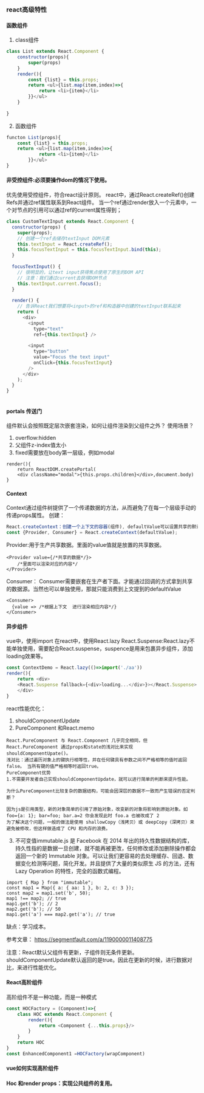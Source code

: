 ### react高级特性
#### 函数组件
1. class组件
```js
class List extends React.Component {
    constructor(props){
        super(props)
    }
    render(){
        const {list} = this.props;
        return <ul>{list.map(item,index)=>{
            return <li>{item}</li>
        }}</ul>
    }
    
}
```
2. 函数组件
```js
functon List(props){
    const {list} = this.props;
    return <ul>{list.map(item,index)=>{
            return <li>{item}</li>
        }}</ul>
}
```

#### 非受控组件:必须要操作dom的情况下使用。
优先使用受控组件，符合react设计原则。
react中，通过React.createRef()创建Refs并通过ref属性联系到React组件。
 当一个ref通过render放入一个元素中，一个对节点的引用可以通过ref的current属性得到；
```js
class CustomTextInput extends React.Component {
  constructor(props) {
    super(props);
    // 创建一个ref去储存textInput DOM元素
    this.textInput = React.createRef();
    this.focusTextInput = this.focusTextInput.bind(this);
  }
 
  focusTextInput() {
    // 很明显的，让text input获得焦点使用了原生的DOM API
    // 注意：我们通过current去获得DOM节点
    this.textInput.current.focus();
  }
 
  render() {
    // 告诉React我们想要将<input>的ref和构造器中创建的textInput联系起来
    return (
      <div>
        <input
          type="text"
          ref={this.textInput} />
 
        <input
          type="button"
          value="Focus the text input"
          onClick={this.focusTextInput}
        />
      </div>
    );
  }
}
 
```
#### portals 传送门
组件默认会按照既定层次嵌套渲染，如何让组件渲染到父组件之外？
使用场景？
1. overflow:hidden
2. 父组件z-index值太小
3. fixed需要放在body第一层级，例如modal
```
render(){
    return ReactDOM.createPortal(
    <div className="modal">{this.props.children}</div>,document.body)
}
```

#### Context
Context通过组件树提供了一个传递数据的方法，从而避免了在每一个层级手动的传递props属性。
创建：
```js
React.createContext：创建一个上下文的容器(组件), defaultValue可以设置共享的默认数据
const {Provider, Consumer} = React.createContext(defaultValue);
```
Provider:用于生产共享数据。里面的value值就是放置的共享数据。
```
<Provider value={/*共享的数据*/}>
    /*里面可以渲染对应的内容*/
</Provider>
```
Consumer：  Consumer需要嵌套在生产者下面。才能通过回调的方式拿到共享的数据源。当然也可以单独使用，那就只能消费到上文提到的defaultValue
```
<Consumer>
  {value => /*根据上下文  进行渲染相应内容*/}
</Consumer>
```

#### 异步组件
vue中，使用import
在react中，使用React.lazy
React.Suspense:React.lazy不能单独使用，需要配合React.suspense，suspence是用来包裹异步组件，添加loading效果等。
```js
const ContextDemo = React.lazy(()=>import('./aa'))
render(){
    return <div>
    <React.Suspense fallback={<div>loading...</div>}></React.Suspense>
    </div>
}
```

react性能优化：
1. shouldComponentUpdate
2. PureComponent 和React.memo 
```
React.PureComponent 与 React.Component 几乎完全相同，但 React.PureComponent 通过props和state的浅对比来实现 shouldComponentUpate()。
浅对比：通过遍历对象上的键执行相等性，并在任何键具有参数之间不严格相等的值时返回false。 当所有键的值严格相等时返回true。
PureComponent优势
1.不需要开发者自己实现shouldComponentUpdate，就可以进行简单的判断来提升性能。

为什么PureComponent比较复杂的数据结构，可能会因深层的数据不一致而产生错误的否定判断？

因为js是引用类型，新的对象简单的引用了原始对象，改变新的对象将影响到原始对象。如 foo={a: 1}; bar=foo; bar.a=2 你会发现此时 foo.a 也被改成了 2
为了解决这个问题，一般的做法是使用 shallowCopy（浅拷贝）或 deepCopy（深拷贝）来避免被修改，但这样做造成了 CPU 和内存的浪费。

```
3. 不可变值immutable.js
是 Facebook 在 2014 年出的持久性数据结构的库，持久性指的是数据一旦创建，就不能再被更改，任何修改或添加删除操作都会返回一个新的 Immutable 对象。可以让我们更容易的去处理缓存、回退、数据变化检测等问题，简化开发。并且提供了大量的类似原生 JS 的方法，还有 Lazy Operation 的特性，完全的函数式编程。
```
import { Map } from "immutable";
const map1 = Map({ a: { aa: 1 }, b: 2, c: 3 });
const map2 = map1.set('b', 50);
map1 !== map2; // true
map1.get('b'); // 2
map2.get('b'); // 50
map1.get('a') === map2.get('a'); // true
```
缺点：学习成本。

参考文章：
https://segmentfault.com/a/1190000011408775

注意：React默认父组件有更新，子组件则无条件更新。shouldComponentUpdate默认返回的是true。因此在更新的时候，进行数据对比，来进行性能优化。

#### React高阶组件
高阶组件不是一种功能，而是一种模式
```js
const HOCFactory = (Component)=>{
    class HOC extends React.Component {
        render(){
            return <Component {...this.props}/>
        }
    }
    return HOC
}
const EnhancedComponent1 =HOCFactory(wrapComponent)
```

#### vue如何实现高阶组件
#### Hoc 和render props：实现公共组件的复用。


